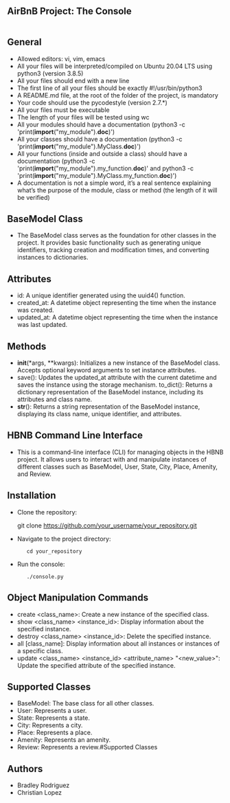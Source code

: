 ## AirBnB Project: The Console 

<img src="https://s3.eu-west-3.amazonaws.com/hbtn.intranet/uploads/medias/2018/6/65f4a1dd9c51265f49d0.png?X-Amz-Algorithm=AWS4-HMAC-SHA256&amp;X-Amz-Credential=AKIA4MYA5JM5DUTZGMZG%2F20240301%2Feu-west-3%2Fs3%2Faws4_request&amp;X-Amz-Date=20240301T212726Z&amp;X-Amz-Expires=86400&amp;X-Amz-SignedHeaders=host&amp;X-Amz-Signature=0e1d990db2e269584992900db6e21f870bbf430ae785a34491cdbb9faebd714e" alt="" loading="lazy" style="">

## General
- Allowed editors: vi, vim, emacs
- All your files will be interpreted/compiled on Ubuntu 20.04 LTS using python3 (version 3.8.5)
- All your files should end with a new line
- The first line of all your files should be exactly #!/usr/bin/python3
- A README.md file, at the root of the folder of the project, is mandatory
- Your code should use the pycodestyle (version 2.7.*)
- All your files must be executable
- The length of your files will be tested using wc
- All your modules should have a documentation (python3 -c 'print(__import__("my_module").__doc__)')
- All your classes should have a documentation (python3 -c 'print(__import__("my_module").MyClass.__doc__)')
- All your functions (inside and outside a class) should have a documentation (python3 -c 'print(__import__("my_module").my_function.__doc__)' and python3 -c 'print(__import__("my_module").MyClass.my_function.__doc__)')
- A documentation is not a simple word, it’s a real sentence explaining what’s the purpose of the module, class or method (the length of it will be verified)

## BaseModel Class

- The BaseModel class serves as the foundation for other classes in the project. It provides basic functionality such as generating unique identifiers, tracking creation and modification times, and converting instances to dictionaries.

## Attributes
- id: A unique identifier generated using the uuid4() function.
- created_at: A datetime object representing the time when the instance was created.
- updated_at: A datetime object representing the time when the instance was last updated.

## Methods

- __init__(*args, **kwargs): Initializes a new instance of the BaseModel class. Accepts optional keyword arguments to set instance attributes.
- save(): Updates the updated_at attribute with the current datetime and saves the instance using the storage mechanism.
to_dict(): Returns a dictionary representation of the BaseModel instance, including its attributes and class name.
- __str__(): Returns a string representation of the BaseModel instance, displaying its class name, unique identifier, and attributes.






## HBNB Command Line Interface

- This is a command-line interface (CLI) for managing objects in the HBNB project. It allows users to interact with and manipulate instances of different classes such as BaseModel, User, State, City, Place, Amenity, and Review.


## Installation
- Clone the repository:

     git clone https://github.com/your_username/your_repository.git


- Navigate to the project directory:

         cd your_repository
- Run the console:

         ./console.py

## Object Manipulation Commands
- create <class_name>: Create a new instance of the specified class.
- show <class_name> <instance_id>: Display information about the specified instance.
- destroy <class_name> <instance_id>: Delete the specified instance.
- all [class_name]: Display information about all instances or instances of a specific class.
- update <class_name> <instance_id> <attribute_name> "<new_value>": Update the specified attribute of the specified instance.
## Supported Classes
- BaseModel: The base class for all other classes.
- User: Represents a user.
- State: Represents a state.
- City: Represents a city.
- Place: Represents a place.
- Amenity: Represents an amenity.
- Review: Represents a review.#Supported Classes

## Authors

- Bradley Rodriguez
- Christian Lopez